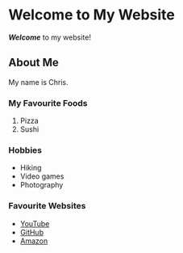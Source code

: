 # Welcome to My Website

***Welcome*** to my website!

## About Me

My name is Chris.

### My Favourite Foods

1. Pizza
2. Sushi

### Hobbies

- Hiking
- Video games
- Photography

### Favourite Websites

- [YouTube](https://youtube.com)
- [GitHub](https://github.com)
- [Amazon](https://amazon.ca)

<!-- This is a comment -->
